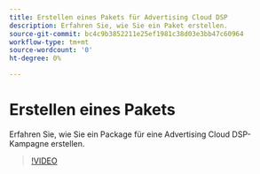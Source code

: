 ```yaml
---
title: Erstellen eines Pakets für Advertising Cloud DSP
description: Erfahren Sie, wie Sie ein Paket erstellen.
source-git-commit: bc4c9b3852211e25ef1981c38d03e3bb47c60964
workflow-type: tm+mt
source-wordcount: '0'
ht-degree: 0%

---
```


# Erstellen eines Pakets

Erfahren Sie, wie Sie ein Package für eine Advertising Cloud DSP-Kampagne erstellen.

>[!VIDEO](https://video.tv.adobe.com/v/338971/)

